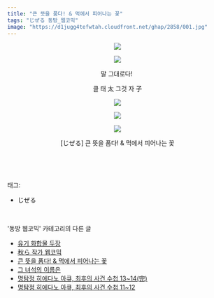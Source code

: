 ```yaml
---
title: "큰 뜻을 품다! & 먹에서 피어나는 꽃"
tags: "じぜる 동방_웹코믹"
image: "https://d1jugg4tefwtah.cloudfront.net/ghap/2858/001.jpg"
---
```

<div class="article">
<p style="text-align: center; clear: none; float: none;"><img src="{{ site.imgserver11 }}/ghap/2858/001.jpg"/></p>
<p style="text-align: center; clear: none; float: none;"><img src="{{ site.imgserver11 }}/ghap/2858/002.jpg"/></p>
<p style="text-align: center; clear: none; float: none;">말 그대로다! </p>
<p style="text-align: center; clear: none; float: none;">클 태 太 그것 자 子</p>
<p style="text-align: center; clear: none; float: none;"><img src="{{ site.imgserver11 }}/ghap/2858/003.jpg"/></p>
<p style="text-align: center; clear: none; float: none;"><img src="{{ site.imgserver11 }}/ghap/2858/004.jpg"/></p>
<p style="text-align: center; clear: none; float: none;"><img src="{{ site.imgserver11 }}/ghap/2858/005.jpg"/></p>
<p style="text-align: center; clear: none; float: none;">[じぜる] 큰 뜻을 품다! &amp; 먹에서 피어나는 꽃</p>
<p><br/></p>
</div><br/>
<div class="tagTrail">
<p>태그: </p>
<ul>
<li>じぜる</li>
</ul>
</div><br/>
<div class="another">
<p>'동방 웹코믹' 카테고리의 다른 글</p>
<ul>
<li><a href="/ghap_2898">유기 화합물 두장</a></li>
<li><a href="/ghap_2867">秋ら 작가 웹코믹</a></li>
<li><a href="/ghap_2858">큰 뜻을 품다! &amp; 먹에서 피어나는 꽃</a></li>
<li><a href="/ghap_2780">그 녀석의 이름은</a></li>
<li><a href="/ghap_2777">명탐정 히에다노 아큐, 최후의 사건 수첩 13~14(完)</a></li>
<li><a href="/ghap_2776">명탐정 히에다노 아큐, 최후의 사건 수첩 11~12</a></li>
</ul>
</div><br/>
<div class="cb_module cb_fluid">
<div class="cb_wrt cb_profile">
</div><!-- commentList close -->
</div><br/>

